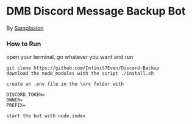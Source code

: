 # DMB Discord Message Backup Bot
By [Samplasion](https://github.com/Samplasion)

### How to Run
open your terminal, go whatever you want and run
```
git clone https://github.com/Infinit7Even/Discord-Backup
download the node_modules with the script ./install.sh
```

```
create an .env file in the \src folder with

DISCORD_TOKEN=
OWNER=
PREFIX=
```

```
start the bot with node.index
```
